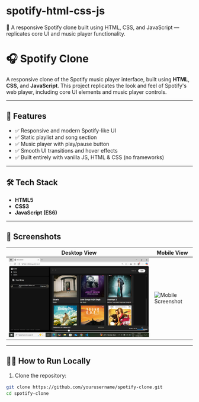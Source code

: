 # spotify-html-css-js
🎵 A responsive Spotify clone built using HTML, CSS, and JavaScript — replicates core UI and music player functionality.
# 🎧 Spotify Clone

A responsive clone of the Spotify music player interface, built using **HTML**, **CSS**, and **JavaScript**. This project replicates the look and feel of Spotify's web player, including core UI elements and music player controls.

---

## 🚀 Features

- ✅ Responsive and modern Spotify-like UI
- ✅ Static playlist and song section
- ✅ Music player with play/pause button
- ✅ Smooth UI transitions and hover effects
- ✅ Built entirely with vanilla JS, HTML & CSS (no frameworks)

---

## 🛠️ Tech Stack

- **HTML5**
- **CSS3**
- **JavaScript (ES6)**

---

## 📸 Screenshots

| Desktop View | Mobile View |
|--------------|-------------|
| ![Desktop Screenshot](project-img.png) | ![Mobile Screenshot](screenshots/mobile.png) |

---

## 🧑‍💻 How to Run Locally

1. Clone the repository:

```bash
git clone https://github.com/yourusername/spotify-clone.git
cd spotify-clone

